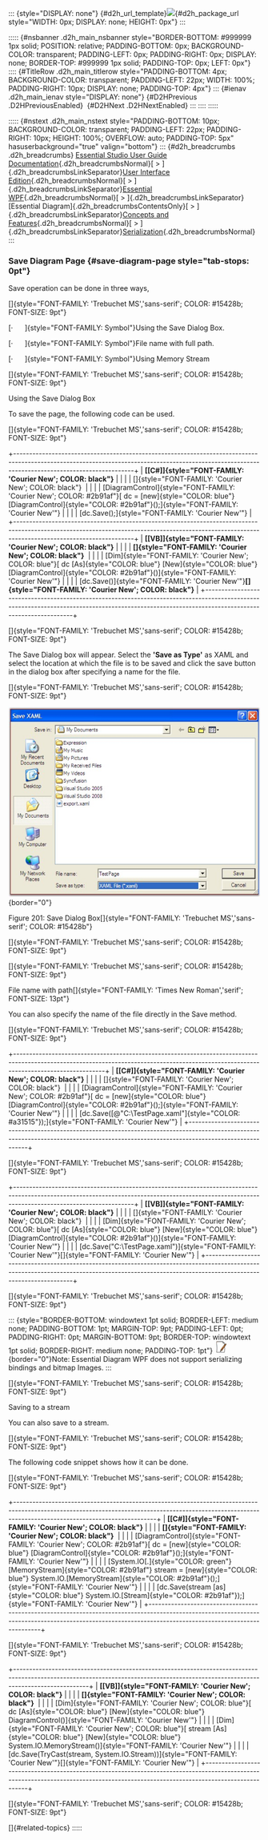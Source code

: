 ::: {style="DISPLAY: none"}
[](ms-xhelp:///?Id=d2h_url_template){#d2h_url_template}![](!package_url!){#d2h_package_url style="WIDTH: 0px; DISPLAY: none; HEIGHT: 0px"}
:::

::::: {#nsbanner .d2h_main_nsbanner style="BORDER-BOTTOM: #999999 1px solid; POSITION: relative; PADDING-BOTTOM: 0px; BACKGROUND-COLOR: transparent; PADDING-LEFT: 0px; PADDING-RIGHT: 0px; DISPLAY: none; BORDER-TOP: #999999 1px solid; PADDING-TOP: 0px; LEFT: 0px"}
:::: {#TitleRow .d2h_main_titlerow style="PADDING-BOTTOM: 4px; BACKGROUND-COLOR: transparent; PADDING-LEFT: 22px; WIDTH: 100%; PADDING-RIGHT: 10px; DISPLAY: none; PADDING-TOP: 4px"}
::: {#ienav .d2h_main_ienav style="DISPLAY: none"}
[](ms-xhelp:///?Id=b91cb914-8160-463a-ab4e-d5d234c7f84f){#D2HPrevious .D2HPreviousEnabled}  [](ms-xhelp:///?Id=bbc3dee0-4fa5-47a7-8f0d-11ea989af3d7){#D2HNext .D2HNextEnabled}
:::
::::
:::::

::::: {#nstext .d2h_main_nstext style="PADDING-BOTTOM: 10px; BACKGROUND-COLOR: transparent; PADDING-LEFT: 22px; PADDING-RIGHT: 10px; HEIGHT: 100%; OVERFLOW: auto; PADDING-TOP: 5px" hasuserbackground="true" valign="bottom"}
::: {#d2h_breadcrumbs .d2h_breadcrumbs}
[Essential Studio User Guide Documentation](ms-xhelp:///?Id=12457748-09e3-4d74-a240-8e049cedf030){.d2h_breadcrumbsNormal}[ \> ]{.d2h_breadcrumbsLinkSeparator}[User Interface Edition](ms-xhelp:///?Id=c29296b7-531c-413b-a0ec-488ca1f7f669){.d2h_breadcrumbsNormal}[ \> ]{.d2h_breadcrumbsLinkSeparator}[Essential WPF](ms-xhelp:///?Id=7f4f82c5-151c-4262-94d0-75c4626c77bc){.d2h_breadcrumbsNormal}[ \> ]{.d2h_breadcrumbsLinkSeparator}[Essential Diagram]{.d2h_breadcrumbsContentsOnly}[ \> ]{.d2h_breadcrumbsLinkSeparator}[Concepts and Features](ms-xhelp:///?Id=8625d466-6e21-495a-b811-4ecee754da81){.d2h_breadcrumbsNormal}[ \> ]{.d2h_breadcrumbsLinkSeparator}[Serialization](ms-xhelp:///?Id=b91cb914-8160-463a-ab4e-d5d234c7f84f){.d2h_breadcrumbsNormal}
:::

### Save Diagram Page {#save-diagram-page style="tab-stops: 0pt"}

Save operation can be done in three ways,

[]{style="FONT-FAMILY: 'Trebuchet MS','sans-serif'; COLOR: #15428b; FONT-SIZE: 9pt"} 

[·      ]{style="FONT-FAMILY: Symbol"}Using the Save Dialog Box.

[·      ]{style="FONT-FAMILY: Symbol"}File name with full path.

[·      ]{style="FONT-FAMILY: Symbol"}Using Memory Stream

[]{style="FONT-FAMILY: 'Trebuchet MS','sans-serif'; COLOR: #15428b; FONT-SIZE: 9pt"} 

Using the Save Dialog Box

To save the page, the following code can be used.

[]{style="FONT-FAMILY: 'Trebuchet MS','sans-serif'; COLOR: #15428b; FONT-SIZE: 9pt"} 

+-------------------------------------------------------------------------------------------------------------------------------------------------------------------------------------------------+
| **[\[C#\]]{style="FONT-FAMILY: 'Courier New'; COLOR: black"}**                                                                                                                                  |
|                                                                                                                                                                                                 |
| []{style="FONT-FAMILY: 'Courier New'; COLOR: black"}                                                                                                                                            |
|                                                                                                                                                                                                 |
| [DiagramControl]{style="FONT-FAMILY: 'Courier New'; COLOR: #2b91af"}[ dc = [new]{style="COLOR: blue"} [DiagramControl]{style="COLOR: #2b91af"}();]{style="FONT-FAMILY: 'Courier New'"}          |
|                                                                                                                                                                                                 |
| [dc.Save();]{style="FONT-FAMILY: 'Courier New'"}                                                                                                                                                |
+-------------------------------------------------------------------------------------------------------------------------------------------------------------------------------------------------+
| **[\[VB\]]{style="FONT-FAMILY: 'Courier New'; COLOR: black"}**                                                                                                                                  |
|                                                                                                                                                                                                 |
| **[]{style="FONT-FAMILY: 'Courier New'; COLOR: black"}**                                                                                                                                        |
|                                                                                                                                                                                                 |
| [Dim]{style="FONT-FAMILY: 'Courier New'; COLOR: blue"}[ dc [As]{style="COLOR: blue"} [New]{style="COLOR: blue"} [DiagramControl]{style="COLOR: #2b91af"}()]{style="FONT-FAMILY: 'Courier New'"} |
|                                                                                                                                                                                                 |
| [dc.Save()]{style="FONT-FAMILY: 'Courier New'"}**[]{style="FONT-FAMILY: 'Courier New'; COLOR: black"}**                                                                                         |
+-------------------------------------------------------------------------------------------------------------------------------------------------------------------------------------------------+

[]{style="FONT-FAMILY: 'Trebuchet MS','sans-serif'; COLOR: #15428b; FONT-SIZE: 9pt"} 

The Save Dialog box will appear. Select the **\'Save as Type\'** as XAML and select the location at which the file is to be saved and click the save button in the dialog box after specifying a name for the file.

[]{style="FONT-FAMILY: 'Trebuchet MS','sans-serif'; COLOR: #15428b; FONT-SIZE: 9pt"} 

![](ImagesExt/image82_206.jpg){border="0"}

Figure 201: Save Dialog Box[]{style="FONT-FAMILY: 'Trebuchet MS','sans-serif'; COLOR: #15428b"}

[]{style="FONT-FAMILY: 'Trebuchet MS','sans-serif'; COLOR: #15428b; FONT-SIZE: 9pt"} 

[]{style="FONT-FAMILY: 'Trebuchet MS','sans-serif'; COLOR: #15428b; FONT-SIZE: 9pt"} 

File name with path[]{style="FONT-FAMILY: 'Times New Roman','serif'; FONT-SIZE: 13pt"}

You can also specify the name of the file directly in the Save method.

[]{style="FONT-FAMILY: 'Trebuchet MS','sans-serif'; COLOR: #15428b; FONT-SIZE: 9pt"} 

+----------------------------------------------------------------------------------------------------------------------------------------------------------------------------------------+
| **[\[C#\]]{style="FONT-FAMILY: 'Courier New'; COLOR: black"}**                                                                                                                         |
|                                                                                                                                                                                        |
| []{style="FONT-FAMILY: 'Courier New'; COLOR: black"}                                                                                                                                   |
|                                                                                                                                                                                        |
| [DiagramControl]{style="FONT-FAMILY: 'Courier New'; COLOR: #2b91af"}[ dc = [new]{style="COLOR: blue"} [DiagramControl]{style="COLOR: #2b91af"}();]{style="FONT-FAMILY: 'Courier New'"} |
|                                                                                                                                                                                        |
| [dc.Save([@\"C:\\TestPage.xaml\"]{style="COLOR: #a31515"});]{style="FONT-FAMILY: 'Courier New'"}                                                                                       |
+----------------------------------------------------------------------------------------------------------------------------------------------------------------------------------------+

[]{style="FONT-FAMILY: 'Trebuchet MS','sans-serif'; COLOR: #15428b; FONT-SIZE: 9pt"} 

+-------------------------------------------------------------------------------------------------------------------------------------------------------------------------------------------------+
| **[\[VB\]]{style="FONT-FAMILY: 'Courier New'; COLOR: black"}**                                                                                                                                  |
|                                                                                                                                                                                                 |
| []{style="FONT-FAMILY: 'Courier New'; COLOR: black"}                                                                                                                                            |
|                                                                                                                                                                                                 |
| [Dim]{style="FONT-FAMILY: 'Courier New'; COLOR: blue"}[ dc [As]{style="COLOR: blue"} [New]{style="COLOR: blue"} [DiagramControl]{style="COLOR: #2b91af"}()]{style="FONT-FAMILY: 'Courier New'"} |
|                                                                                                                                                                                                 |
| [dc.Save(\"C:\\TestPage.xaml\")]{style="FONT-FAMILY: 'Courier New'"}[]{style="FONT-FAMILY: 'Courier New'"}                                                                                      |
+-------------------------------------------------------------------------------------------------------------------------------------------------------------------------------------------------+

[]{style="FONT-FAMILY: 'Trebuchet MS','sans-serif'; COLOR: #15428b; FONT-SIZE: 9pt"} 

::: {style="BORDER-BOTTOM: windowtext 1pt solid; BORDER-LEFT: medium none; PADDING-BOTTOM: 1pt; MARGIN-TOP: 9pt; PADDING-LEFT: 0pt; PADDING-RIGHT: 0pt; MARGIN-BOTTOM: 9pt; BORDER-TOP: windowtext 1pt solid; BORDER-RIGHT: medium none; PADDING-TOP: 1pt"}
![](ImagesExt/image82_8.jpg){border="0"}Note: Essential Diagram WPF does not support serializing bindings and bitmap Images.
:::

[]{style="FONT-FAMILY: 'Trebuchet MS','sans-serif'; COLOR: #15428b; FONT-SIZE: 9pt"} 

Saving to a stream

You can also save to a stream.

[]{style="FONT-FAMILY: 'Trebuchet MS','sans-serif'; COLOR: #15428b; FONT-SIZE: 9pt"} 

The following code snippet shows how it can be done.

[]{style="FONT-FAMILY: 'Trebuchet MS','sans-serif'; COLOR: #15428b; FONT-SIZE: 9pt"} 

+--------------------------------------------------------------------------------------------------------------------------------------------------------------------------------------------------------+
| **[\[C#\]]{style="FONT-FAMILY: 'Courier New'; COLOR: black"}**                                                                                                                                         |
|                                                                                                                                                                                                        |
| **[]{style="FONT-FAMILY: 'Courier New'; COLOR: black"}**                                                                                                                                               |
|                                                                                                                                                                                                        |
| [DiagramControl]{style="FONT-FAMILY: 'Courier New'; COLOR: #2b91af"}[ dc = [new]{style="COLOR: blue"} [DiagramControl]{style="COLOR: #2b91af"}();]{style="FONT-FAMILY: 'Courier New'"}                 |
|                                                                                                                                                                                                        |
| [System.IO[.]{style="COLOR: green"}[MemoryStream]{style="COLOR: #2b91af"} stream = [new]{style="COLOR: blue"} System.IO.[MemoryStream]{style="COLOR: #2b91af"}();]{style="FONT-FAMILY: 'Courier New'"} |
|                                                                                                                                                                                                        |
| [dc.Save(stream [as]{style="COLOR: blue"} System.IO.[Stream]{style="COLOR: #2b91af"});]{style="FONT-FAMILY: 'Courier New'"}                                                                            |
+--------------------------------------------------------------------------------------------------------------------------------------------------------------------------------------------------------+

[]{style="FONT-FAMILY: 'Trebuchet MS','sans-serif'; COLOR: #15428b; FONT-SIZE: 9pt"} 

+-----------------------------------------------------------------------------------------------------------------------------------------------------------------------------------+
| **[\[VB\]]{style="FONT-FAMILY: 'Courier New'; COLOR: black"}**                                                                                                                    |
|                                                                                                                                                                                   |
| **[]{style="FONT-FAMILY: 'Courier New'; COLOR: black"}**                                                                                                                          |
|                                                                                                                                                                                   |
| [Dim]{style="FONT-FAMILY: 'Courier New'; COLOR: blue"}[ dc [As]{style="COLOR: blue"} [New]{style="COLOR: blue"} DiagramControl()]{style="FONT-FAMILY: 'Courier New'"}             |
|                                                                                                                                                                                   |
| [Dim]{style="FONT-FAMILY: 'Courier New'; COLOR: blue"}[ stream [As]{style="COLOR: blue"} [New]{style="COLOR: blue"} System.IO.MemoryStream()]{style="FONT-FAMILY: 'Courier New'"} |
|                                                                                                                                                                                   |
| [dc.Save(TryCast(stream, System.IO.Stream))]{style="FONT-FAMILY: 'Courier New'"}[]{style="FONT-FAMILY: 'Courier New'"}                                                            |
+-----------------------------------------------------------------------------------------------------------------------------------------------------------------------------------+

[]{style="FONT-FAMILY: 'Trebuchet MS','sans-serif'; COLOR: #15428b; FONT-SIZE: 9pt"} 

[]{#related-topics}
:::::
